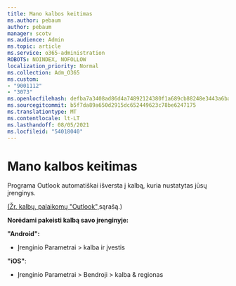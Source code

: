 ```yaml
---
title: Mano kalbos keitimas
ms.author: pebaum
author: pebaum
manager: scotv
ms.audience: Admin
ms.topic: article
ms.service: o365-administration
ROBOTS: NOINDEX, NOFOLLOW
localization_priority: Normal
ms.collection: Adm_O365
ms.custom:
- "9001112"
- "3073"
ms.openlocfilehash: defba7a3408ad86d4a74892124380f1a689cb88248e3443a6ba45e040bbe11a8
ms.sourcegitcommit: b5f7da89a650d2915dc652449623c78be6247175
ms.translationtype: MT
ms.contentlocale: lt-LT
ms.lasthandoff: 08/05/2021
ms.locfileid: "54018040"
---
```

# <a name="change-my-language"></a>Mano kalbos keitimas

Programa Outlook automatiškai išversta į kalbą, kuria nustatytas jūsų įrenginys. 

[(Žr. kalbų, palaikomų "Outlook",](https://acompli.helpshift.com/a/outlook/?s=general-questions&f=in-which-languages-is-your-app-translated)sąrašą.) 

**Norėdami pakeisti kalbą savo įrenginyje:** 

**"Android":** 

- Įrenginio Parametrai > kalba ir įvestis 

**"iOS"**: 

- Įrenginio Parametrai > Bendroji > kalba & regionas 

